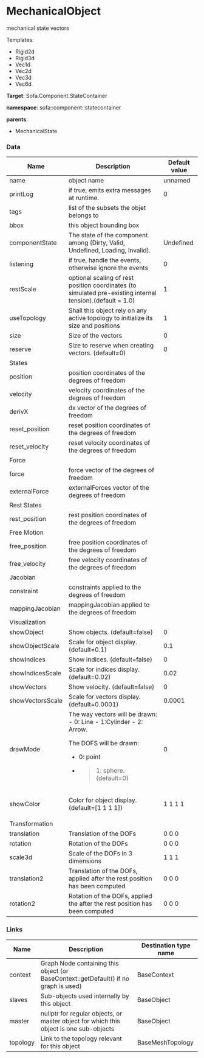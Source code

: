<!-- generate_doc -->
# MechanicalObject

mechanical state vectors


Templates:

- Rigid2d
- Rigid3d
- Vec1d
- Vec2d
- Vec3d
- Vec6d

__Target__: Sofa.Component.StateContainer

__namespace__: sofa::component::statecontainer

__parents__:

- MechanicalState

### Data

<table>
    <thead>
        <tr>
            <th>Name</th>
            <th>Description</th>
            <th>Default value</th>
        </tr>
    </thead>
    <tbody>
	<tr>
		<td>name</td>
		<td>
object name
		</td>
		<td>unnamed</td>
	</tr>
	<tr>
		<td>printLog</td>
		<td>
if true, emits extra messages at runtime.
		</td>
		<td>0</td>
	</tr>
	<tr>
		<td>tags</td>
		<td>
list of the subsets the objet belongs to
		</td>
		<td></td>
	</tr>
	<tr>
		<td>bbox</td>
		<td>
this object bounding box
		</td>
		<td></td>
	</tr>
	<tr>
		<td>componentState</td>
		<td>
The state of the component among (Dirty, Valid, Undefined, Loading, Invalid).
		</td>
		<td>Undefined</td>
	</tr>
	<tr>
		<td>listening</td>
		<td>
if true, handle the events, otherwise ignore the events
		</td>
		<td>0</td>
	</tr>
	<tr>
		<td>restScale</td>
		<td>
optional scaling of rest position coordinates (to simulated pre-existing internal tension).(default = 1.0)
		</td>
		<td>1</td>
	</tr>
	<tr>
		<td>useTopology</td>
		<td>
Shall this object rely on any active topology to initialize its size and positions
		</td>
		<td>1</td>
	</tr>
	<tr>
		<td>size</td>
		<td>
Size of the vectors
		</td>
		<td>0</td>
	</tr>
	<tr>
		<td>reserve</td>
		<td>
Size to reserve when creating vectors. (default=0)
		</td>
		<td>0</td>
	</tr>
	<tr>
		<td colspan="3">States</td>
	</tr>
	<tr>
		<td>position</td>
		<td>
position coordinates of the degrees of freedom
		</td>
		<td></td>
	</tr>
	<tr>
		<td>velocity</td>
		<td>
velocity coordinates of the degrees of freedom
		</td>
		<td></td>
	</tr>
	<tr>
		<td>derivX</td>
		<td>
dx vector of the degrees of freedom
		</td>
		<td></td>
	</tr>
	<tr>
		<td>reset_position</td>
		<td>
reset position coordinates of the degrees of freedom
		</td>
		<td></td>
	</tr>
	<tr>
		<td>reset_velocity</td>
		<td>
reset velocity coordinates of the degrees of freedom
		</td>
		<td></td>
	</tr>
	<tr>
		<td colspan="3">Force</td>
	</tr>
	<tr>
		<td>force</td>
		<td>
force vector of the degrees of freedom
		</td>
		<td></td>
	</tr>
	<tr>
		<td>externalForce</td>
		<td>
externalForces vector of the degrees of freedom
		</td>
		<td></td>
	</tr>
	<tr>
		<td colspan="3">Rest States</td>
	</tr>
	<tr>
		<td>rest_position</td>
		<td>
rest position coordinates of the degrees of freedom
		</td>
		<td></td>
	</tr>
	<tr>
		<td colspan="3">Free Motion</td>
	</tr>
	<tr>
		<td>free_position</td>
		<td>
free position coordinates of the degrees of freedom
		</td>
		<td></td>
	</tr>
	<tr>
		<td>free_velocity</td>
		<td>
free velocity coordinates of the degrees of freedom
		</td>
		<td></td>
	</tr>
	<tr>
		<td colspan="3">Jacobian</td>
	</tr>
	<tr>
		<td>constraint</td>
		<td>
constraints applied to the degrees of freedom
		</td>
		<td></td>
	</tr>
	<tr>
		<td>mappingJacobian</td>
		<td>
mappingJacobian applied to the degrees of freedom
		</td>
		<td></td>
	</tr>
	<tr>
		<td colspan="3">Visualization</td>
	</tr>
	<tr>
		<td>showObject</td>
		<td>
Show objects. (default=false)
		</td>
		<td>0</td>
	</tr>
	<tr>
		<td>showObjectScale</td>
		<td>
Scale for object display. (default=0.1)
		</td>
		<td>0.1</td>
	</tr>
	<tr>
		<td>showIndices</td>
		<td>
Show indices. (default=false)
		</td>
		<td>0</td>
	</tr>
	<tr>
		<td>showIndicesScale</td>
		<td>
Scale for indices display. (default=0.02)
		</td>
		<td>0.02</td>
	</tr>
	<tr>
		<td>showVectors</td>
		<td>
Show velocity. (default=false)
		</td>
		<td>0</td>
	</tr>
	<tr>
		<td>showVectorsScale</td>
		<td>
Scale for vectors display. (default=0.0001)
		</td>
		<td>0.0001</td>
	</tr>
	<tr>
		<td>drawMode</td>
		<td>
The way vectors will be drawn:
- 0: Line
- 1:Cylinder
- 2: Arrow.

The DOFS will be drawn:
- 0: point
- >1: sphere. (default=0)
		</td>
		<td>0</td>
	</tr>
	<tr>
		<td>showColor</td>
		<td>
Color for object display. (default=[1 1 1 1])
		</td>
		<td>1 1 1 1</td>
	</tr>
	<tr>
		<td colspan="3">Transformation</td>
	</tr>
	<tr>
		<td>translation</td>
		<td>
Translation of the DOFs
		</td>
		<td>0 0 0</td>
	</tr>
	<tr>
		<td>rotation</td>
		<td>
Rotation of the DOFs
		</td>
		<td>0 0 0</td>
	</tr>
	<tr>
		<td>scale3d</td>
		<td>
Scale of the DOFs in 3 dimensions
		</td>
		<td>1 1 1</td>
	</tr>
	<tr>
		<td>translation2</td>
		<td>
Translation of the DOFs, applied after the rest position has been computed
		</td>
		<td>0 0 0</td>
	</tr>
	<tr>
		<td>rotation2</td>
		<td>
Rotation of the DOFs, applied the after the rest position has been computed
		</td>
		<td>0 0 0</td>
	</tr>

</tbody>
</table>

### Links


| Name | Description | Destination type name |
| ---- | ----------- | --------------------- |
|context|Graph Node containing this object (or BaseContext::getDefault() if no graph is used)|BaseContext|
|slaves|Sub-objects used internally by this object|BaseObject|
|master|nullptr for regular objects, or master object for which this object is one sub-objects|BaseObject|
|topology|Link to the topology relevant for this object|BaseMeshTopology|

